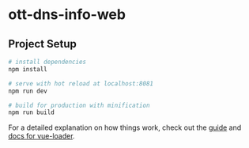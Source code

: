 # ott-dns-info-web

## Project Setup

``` bash
# install dependencies
npm install

# serve with hot reload at localhost:8081
npm run dev

# build for production with minification
npm run build
```

For a detailed explanation on how things work, check out the [guide](http://vuejs-templates.github.io/webpack/) and [docs for vue-loader](http://vuejs.github.io/vue-loader).
